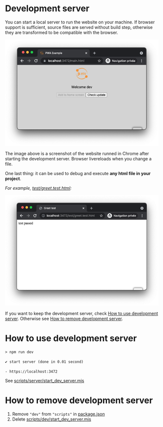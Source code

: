 # Development server

You can start a local server to run the website on your machine.
If browser support is sufficient, source files are served without build step, otherwise they are transformed to be compatible with the browser.

![stuff](./pwa_dev_server.png)

The image above is a screenshot of the website runned in Chrome after starting the development server. Browser livereloads when you change a file.

One last thing: it can be used to debug and execute **any html file in your project**.

_For example, [test/greet.test.html](../../tests/greet.test.html):_

![stuff](./greet_test_chrome.png)

If you want to keep the development server, check [How to use development server](#how-to-use-development-server). Otherwise see [How to remove development server](#how-to-remove-development-server).

# How to use development server

```console
> npm run dev

✔ start server (done in 0.01 second)

- https://localhost:3472
```

See [scripts/server/start_dev_server.mjs](../../scripts/dev/start_dev_server.mjs)

# How to remove development server

1. Remove `"dev"` from `"scripts"` in [package.json](../../package.json#L26)
2. Delete [scripts/dev/start_dev_server.mjs](../../scripts/dev/start_dev_server.mjs)
